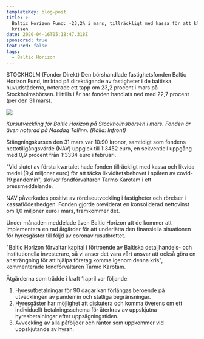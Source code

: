```yaml
---
templateKey: blog-post
title: >-
  Baltic Horizon Fund: -23,2% i mars, tillräckligt med kassa för att klara
  krisen
date: 2020-04-16T05:18:47.318Z
sponsored: true
featured: false
tags:
  - Baltic Horizon
---
```

STOCKHOLM (Fonder Direkt) Den börshandlade fastighetsfonden Baltic Horizon Fund, inriktad på direktägande av fastigheter i de baltiska huvudstäderna, noterade ett tapp om 23,2 procent i mars på Stockholmsbörsen. Hittills i år har fonden handlats ned med 22,7 procent (per den 31 mars).

![](/img/baltic.png)

*Kursutveckling för Baltic Horizon på Stockholmsbörsen i mars. Fonden är även noterad på Nasdaq Tallinn. (Källa: Infront)*

Stängningskursen den 31 mars var 10:90 kronor, samtidigt som fondens nettotillgångsvärde (NAV) uppgick till 1:3452 euro, en sekventiell uppgång med 0,9 procent från 1:3334 euro i februari.

"Vid slutet av första kvartalet hade fonden tillräckligt med kassa och likvida medel (9,4 miljoner euro) för att täcka likviditetsbehovet i spåren av covid-19 pandemin", skriver fondförvaltaren Tarmo Karotam i ett pressmeddelande.

NAV påverkades positivt av rörelseutveckling i fastigheter och rörelser i kassaflödeshedgen. Fonden gjorde oreviderat en konsoliderad nettovinst om 1,0 miljoner euro i mars, framkommer det.

Under månaden meddelade även Baltic Horizon att de kommer att implementera en rad åtgärder för att underlätta den finansiella situationen för hyresgäster till följd av coronavirusutbrottet.

"Baltic Horizon förvaltar kapital i förtroende av Baltiska detaljhandels- och institutionella investerare, så vi anser det vara vårt ansvar att också göra en ansträngning för att hjälpa företag komma igenom denna kris", kommenterade fondförvaltaren Tarmo Karotam.

Åtgärderna som trädde i kraft 1 april var följande:

1. Hyresutbetalningar för 90 dagar kan förlängas beroende på utvecklingen av pandemin och statliga begränsningar.
2. Hyresgäster har möjlighet att diskutera och komma överens om ett individuellt betalningsschema för återkrav av uppskjutna hyresbetalningar efter uppsägningstiden.
3. Avveckling av alla påföljder och räntor som uppkommer vid uppskjutande av hyran.